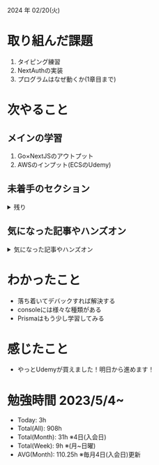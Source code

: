 
2024 年 02/20(火)

# 取り組んだ課題
1. タイピング練習
2. NextAuthの実装
3. プログラムはなぜ動くか(1章目まで)
 
# 次やること

## メインの学習

1. Go×NextJSのアウトプット
2. AWSのインプット(ECSのUdemy)

## 未着手のセクション

<details>

<summary>残り</summary>

### インフラ側
* 継続的インテグレーション
* デプロイ
* Terraform

</details>

## 気になった記事やハンズオン

<details>

<summary>気になった記事やハンズオン</summary>

### Go
1. [古典学派的テストとGoで考える持続可能なアーキテクチャ入門](https://zenn.dev/jy8752/books/73769005e6afa9/viewer/chapter1)
2. [クリーンアーキテクチャ](https://nuits.jp/entry/easiest-clean-architecture-2019-09)
3. [Goにおけるメモリ管理の可視化](https://zenn.dev/kazu1029/articles/38ab3d99ef0de3)

### TS
1. [TypeChallenge](https://github.com/type-challenges/type-challenges/tree/main/questions/00004-easy-pick)

### 低レイヤ

1. [Putting the “You” in CPU](https://cpu.land/)

</details>

# わかったこと

* 落ち着いてデバックすれば解決する
* consoleには様々な種類がある
* Prismaはもう少し学習してみる

# 感じたこと

* やっとUdemyが買えました！明日から進めます！

# 勉強時間 2023/5/4~

* Today: 3h
* Total(All): 908h　
* Total(Month): 31h ※4日(入会日)
* Total(Week): 9h ※(月~日曜)
* AVG(Month): 110.25h ※毎月4日(入会日)更新
